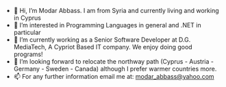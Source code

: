- 👋 Hi, I’m Modar Abbass. I am from Syria and currently living and working in Cyprus
- 👀 I’m interested in Programming Languages in general and .NET in particular
- 🌱 I’m currently working as a Senior Software Developer at D.G. MediaTech, A Cypriot Based IT company. We enjoy doing good programs!
- 💞️ I’m looking forward to relocate the northway path (Cyprus - Austria - Germany - Sweden - Canada) although I prefer warmer countries more.
- 📫 For any further information email me at: modar_abbass@yahoo.com

<!---
mmodar/mmodar is a ✨ special ✨ repository because its `README.md` (this file) appears on your GitHub profile.
You can click the Preview link to take a look at your changes.
--->
